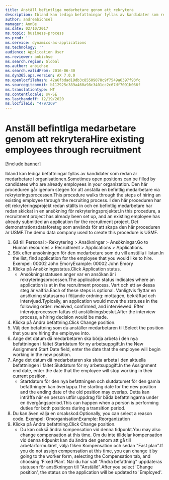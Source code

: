 ```yaml
---
title: Anställ befintliga medarbetare genom att rekrytera
description: Ibland kan lediga befattningar fyllas av kandidater som redan är medarbetare i organisationen.
author: andreabichsel
manager: AnnBe
ms.date: 02/10/2017
ms.topic: business-process
ms.prod: ''
ms.service: dynamics-ax-applications
ms.technology: ''
audience: Application User
ms.reviewer: anbichse
ms.search.region: Global
ms.author: anbichse
ms.search.validFrom: 2016-06-30
ms.dyn365.ops.version: AX 7.0.0
ms.openlocfilehash: 42a6fbdad19db3c85509078c9f7549a6397f93fc
ms.sourcegitcommit: b112925c389a460a98c3401cc2c67df7091b066f
ms.translationtype: HT
ms.contentlocale: sv-SE
ms.lasthandoff: 12/19/2020
ms.locfileid: "4797269"
---
```

# <a name="hire-existing-employees-through-recruitment"></a><span data-ttu-id="2119c-103">Anställ befintliga medarbetare genom att rekrytera</span><span class="sxs-lookup"><span data-stu-id="2119c-103">Hire existing employees through recruitment</span></span>

[!include [banner](../../includes/banner.md)]

<span data-ttu-id="2119c-104">Ibland kan lediga befattningar fyllas av kandidater som redan är medarbetare i organisationen.</span><span class="sxs-lookup"><span data-stu-id="2119c-104">Sometimes open positions can be filled by candidates who are already employees in your organization.</span></span> <span data-ttu-id="2119c-105">Den här proceduren går igenom stegen för att anställa en befintlig medarbetare via rekryteringsprocessen.</span><span class="sxs-lookup"><span data-stu-id="2119c-105">This procedure walks through the steps of hiring an existing employee through the recruiting process.</span></span> <span data-ttu-id="2119c-106">I den här proceduren har ett rekryteringsprojekt redan ställts in och en befintlig medarbetare har redan skickat in en ansökning för rekryteringsprojektet.</span><span class="sxs-lookup"><span data-stu-id="2119c-106">In this procedure, a recruitment project has already been set up, and an existing employee has already submitted an application for the recruitment project.</span></span> <span data-ttu-id="2119c-107">Det demonstrationsdataföretag som används för att skapa den här proceduren är USMF.</span><span class="sxs-lookup"><span data-stu-id="2119c-107">The demo data company used to create this procedure is USMF.</span></span>

1. <span data-ttu-id="2119c-108">Gå till Personal > Rekrytering > Ansökningar > Ansökningar.</span><span class="sxs-lookup"><span data-stu-id="2119c-108">Go to Human resources > Recruitment > Applications > Applications.</span></span>
2. <span data-ttu-id="2119c-109">Sök efter ansökningen för den medarbetare som du vill anställa i listan.</span><span class="sxs-lookup"><span data-stu-id="2119c-109">In the list, find application for the employee that you would like to hire.</span></span> <span data-ttu-id="2119c-110">Exempel: 00002 John Emory</span><span class="sxs-lookup"><span data-stu-id="2119c-110">Example:  00002  John Emory</span></span>
3. <span data-ttu-id="2119c-111">Klicka på Ansökningsstatus.</span><span class="sxs-lookup"><span data-stu-id="2119c-111">Click Application status.</span></span>
    * <span data-ttu-id="2119c-112">Ansökningsstatusen anger var en ansökan är i rekryteringsprocessen.</span><span class="sxs-lookup"><span data-stu-id="2119c-112">The application status indicates where an application is at in the recruitment process.</span></span>  <span data-ttu-id="2119c-113">Vart och ett av dessa steg är valfria.</span><span class="sxs-lookup"><span data-stu-id="2119c-113">Each of these steps is optional.</span></span> <span data-ttu-id="2119c-114">Vanligtvis flyttar en ansökning statusarna i följande ordning: mottagen, bekräftad och intervjuad.</span><span class="sxs-lookup"><span data-stu-id="2119c-114">Typically, an application would move the statuses in the following order:  received, confirmed, and interviewed.</span></span> <span data-ttu-id="2119c-115">Efter intervjuprocessen fattas ett anställningsbeslut.</span><span class="sxs-lookup"><span data-stu-id="2119c-115">After the interview process, a hiring decision would be made.</span></span>  
4. <span data-ttu-id="2119c-116">Klicka på Ändra befattning.</span><span class="sxs-lookup"><span data-stu-id="2119c-116">Click Change position.</span></span>
5. <span data-ttu-id="2119c-117">Välj den befattning som du anställer medarbetaren till.</span><span class="sxs-lookup"><span data-stu-id="2119c-117">Select the position that you are hiring the employee into.</span></span>
6. <span data-ttu-id="2119c-118">Ange det datum då medarbetaren ska börja arbeta i den nya befattningen i fältet Startdatum för ny arbetsuppgift.</span><span class="sxs-lookup"><span data-stu-id="2119c-118">In the New Assignment Start Date field, enter the date that the employee will begin working in the new position.</span></span>  
7. <span data-ttu-id="2119c-119">Ange det datum då medarbetaren ska sluta arbeta i den aktuella befattningen i fältet Slutdatum för ny arbetsuppgift.</span><span class="sxs-lookup"><span data-stu-id="2119c-119">In the Assignment end date, enter the date that the employee will stop working in their current position.</span></span>
    * <span data-ttu-id="2119c-120">Startdatum för den nya befattningen och slutdatumet för den gamla befattningen kan överlappa.</span><span class="sxs-lookup"><span data-stu-id="2119c-120">The starting date for the new position and the ending date of the old position may overlap.</span></span> <span data-ttu-id="2119c-121">Detta kan inträffa när en person utför uppdrag för båda befattningarna under en övergångsperiod.</span><span class="sxs-lookup"><span data-stu-id="2119c-121">This can happen when a person is performing duties for both positions during a transition period.</span></span>  
8. <span data-ttu-id="2119c-122">Du kan även välja en orsakskod.</span><span class="sxs-lookup"><span data-stu-id="2119c-122">Optionally, you can select a reason code.</span></span> <span data-ttu-id="2119c-123">Exempel: Omorganisation</span><span class="sxs-lookup"><span data-stu-id="2119c-123">Example: Reorganization</span></span>
9. <span data-ttu-id="2119c-124">Klicka på Ändra befattning.</span><span class="sxs-lookup"><span data-stu-id="2119c-124">Click Change position.</span></span>
    * <span data-ttu-id="2119c-125">Du kan också ändra kompensation vid denna tidpunkt.</span><span class="sxs-lookup"><span data-stu-id="2119c-125">You may also change compensation at this time.</span></span> <span data-ttu-id="2119c-126">Om du inte tilldelar kompensation vid denna tidpunkt kan du ändra den genom att gå till arbetarformuläret, välja fliken Kompensation och sedan "Fast plan".</span><span class="sxs-lookup"><span data-stu-id="2119c-126">If you do not assign compensation at this time, you can change it by going to the worker form, selecting the Compensation tab, and choosing 'Fixed Plan'.</span></span> <span data-ttu-id="2119c-127">När du har valt "Ändra befattning" uppdateras statusen för ansökningen till "Anställd".</span><span class="sxs-lookup"><span data-stu-id="2119c-127">After you select 'Change position', the status on the application will be updated to 'Employed'.</span></span>  

